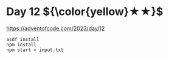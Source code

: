 # Day 12 ${\color{yellow}★★}$

https://adventofcode.com/2023/day/12

```
asdf install
npm install
npm start < input.txt
```
